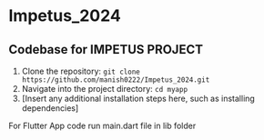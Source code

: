 # Impetus_2024
## Codebase for IMPETUS PROJECT
1. Clone the repository: `git clone https://github.com/manish0222/Impetus_2024.git`
2. Navigate into the project directory: `cd myapp`
3. [Insert any additional installation steps here, such as installing dependencies]

For Flutter App code run main.dart file in lib folder
